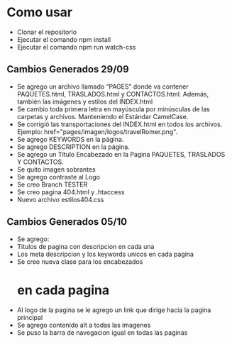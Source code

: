 # Como usar
- Clonar el repositorio
- Ejecutar el comando npm install
- Ejecutar el comando npm run watch-css

## Cambios Generados 29/09
- Se agrego un archivo llamado “PAGES” donde va contener PAQUETES.html, TRASLADOS.html y CONTACTOS.html. Además, también las imágenes y estilos del INDEX.html
- Se cambio toda primera letra en mayúscula por minúsculas de las carpetas y archivos. Manteniendo el Estándar CamelCase.
- Se corrigió las transportaciones del INDEX.html en todos los archivos. Ejemplo: href="pages/imagen/logos/travelRomer.png".
- Se agrego KEYWORDS en la página.
- Se agrego DESCRIPTION en la página.
- Se agrego un Título Encabezado en la Pagina PAQUETES, TRASLADOS Y CONTACTOS.
- Se quito imagen sobrantes
- Se agrego contraste al Logo
- Se creo Branch TESTER
- Se creo pagina 404.html y .htaccess
- Nuevo archivo estilos404.css

## Cambios Generados 05/10
- Se agrego:
- Titulos de pagina con descripcion en cada una
- Los meta descripcion y los keywords unicos en cada pagina
- Se creo nueva clase para los encabezados <h1> en cada pagina
- Al logo de la pagina se le agrego un link que dirige hacia la pagina principal
- Se agrego contenido alt a todas las imagenes
- Se puso la barra de navegacion igual en todas las paginas